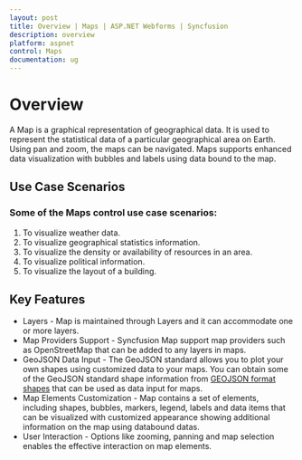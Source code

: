 ```yaml
---
layout: post
title: Overview | Maps | ASP.NET Webforms | Syncfusion
description: overview
platform: aspnet
control: Maps
documentation: ug
---
```


# Overview

A Map is a graphical representation of geographical data. It is used to represent the statistical data of a particular geographical area on Earth. Using pan and zoom, the maps can be navigated. Maps supports enhanced data visualization with bubbles and labels using data bound to the map.

## Use Case Scenarios

### Some of the Maps control use case scenarios:

1. To visualize weather data.
2. To visualize geographical statistics information.
3. To visualize the density or availability of resources in an area.
4. To visualize political information.
5. To visualize the layout of a building.

## Key Features

* Layers - Map is maintained through Layers and it can accommodate one or more layers.
* Map Providers Support - Syncfusion Map support map providers such as OpenStreetMap that can be added to any layers in maps.
* GeoJSON Data Input - The GeoJSON standard allows you to plot your own shapes using customized data to your maps. You can obtain some of the GeoJSON standard shape information from [GEOJSON format shapes](http://www.syncfusion.com/uploads/user/uploads/Maps_GeoJSON.zip) that can be used as data input for maps.
* Map Elements Customization - Map contains a set of elements, including shapes, bubbles, markers, legend, labels and data items that can be visualized with customized appearance showing additional information on the map using databound datas.
* User Interaction - Options like zooming, panning and map selection enables the effective interaction on map elements.



